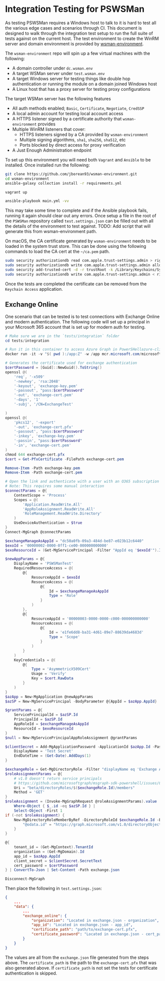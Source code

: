# Integration Testing for PSWSMan

As testing PSWSMan requires a Windows host to talk to it is hard to test all the various edge cases and scenarios through CI.
This document is designed to walk through the integration test setup to run the full suite of tests against on the current host.
The test environment to create the WinRM server and domain environment is provided by [wsman-environment](https://github.com/jborean93/wsman-environment).

The `wsman-environment` repo will spin up a few virtual machines with the following:

+ A domain controller under `dc.wsman.env`
+ A target WSMan server under `test.wsman.env`
+ A target Windows server for testing things like double hop authentication or running the module on a domain joined Windows host
+ A Linux host that has a proxy server for testing proxy configurations

The target WSMan server has the following features

+ All auth methods enabled; `Basic`, `Certificate`, `Negotiate`, `CredSSP`
+ A local admin account for testing local account access
+ A HTTPS listener signed by a certificate authority that `wsman-environment` provides
+ Multiple WinRM listeners that cover:
    + HTTPS listeners signed by a CA provided by `wsman-environment`
    + Multiple signing algorithms, `sha1`, `sha256`, `sha512`, etc
    + Ports blocked by direct access for proxy verification
+ A Just Enough Administration endpoint

To set up this environment you will need both `Vagrant` and `Ansible` to be installed.
Once installed run the following:

```bash
git clone https://github.com/jborean93/wsman-environment.git
cd wsman-environment
ansible-galaxy collection install -r requirements.yml

vagrant up

ansible-playbook main.yml -vv
```

This may take some time to complete and if the Ansible playbook fails, running it again should clear out any errors.
Once setup a file in the root of the `PSWSMan` repository called `test.settings.json` can be filled out with all the details of the environment to test against.
TODO: Add script that will generate this from wsman-environment path.

On macOS, the CA certificate generated by `wsman-environment` needs to be loaded in the system trust store.
This can be done using the following commands to load the CA cert at the `~/ca.pem` path.

```bash
sudo security authorizationdb read com.apple.trust-settings.admin > rights
sudo security authorizationdb write com.apple.trust-settings.admin allow
sudo security add-trusted-cert -d -r trustRoot -k /Library/Keychains/System.keychain ~/ca.pem
sudo security authorizationdb write com.apple.trust-settings.admin < rights
```

Once the tests are completed the certificate can be removed from the `Keychain Access` application.

## Exchange Online

One scenario that can be tested is to test connections with Exchange Online and modern authentication.
The following code will set up a principal in your Microsoft 365 account that is set up for modern auth for testing.

```powershell
# Make sure we are in the `tests/integration` folder
cd tests/integration

# Run it in this container to access Azure Graph in PowerSHellazure-cli
docker run -it -v "$( pwd ):/app:Z" -w /app mcr.microsoft.com/microsoftgraph/powershell:latest

# Generates the certificate used for exchange authentication
$certPassword = [Guid]::NewGuid().ToString()
openssl @(
    'req', '-x509'
    '-newkey', 'rsa:2048'
    '-keyout', 'exchange-key.pem'
    '-passout', "pass:$certPassword"
    '-out', 'exchange-cert.pem'
    '-days', '1'
    '-subj', '/CN=ExchangeTest'

)
openssl @(
    'pkcs12', '-export'
    '-out', 'exchange-cert.pfx'
    '-passout', "pass:$certPassword"
    '-inkey', 'exchange-key.pem'
    '-passin', "pass:$certPassword"
    '-in', 'exchange-cert.pem'
)
chmod 644 exchange-cert.pfx
$cert = Get-PfxCertificate -FilePath exchange-cert.pem

Remove-Item -Path exchange-key.pem
Remove-Item -Path exchange-cert.pem

# Open the link and authenticate with a user with an O365 subscription
# Note: This requires some manual interaction
$connectParams = @{
    ContextScope = 'Process'
    Scopes = @(
        'Application.ReadWrite.All'
        'AppRoleAssignment.ReadWrite.All'
        'RoleManagement.ReadWrite.Directory'
    )
    UseDeviceAuthentication = $true
}
Connect-MgGraph @connectParams

$exchangeManageAsAppId = "dc50a0fb-09a3-484d-be87-e023b12c6440"
$exoId = '00000002-0000-0ff1-ce00-000000000000'
$exoResourceId = (Get-MgServicePrincipal -Filter "AppId eq '$exoId'").Id

$newAppParams = @{
    DisplayName = 'PSWSManTest'
    RequiredResourceAccess = @(
        @{
            ResourceAppId = $exoId
            ResourceAccess = @(
                @{
                    Id = $exchangeManageAsAppId
                    Type = 'Role'
                }
            )
        },
        @{
            ResourceAppId = '00000003-0000-0000-c000-000000000000'
            ResourceAccess = @(
                @{
                    Id = 'e1fe6dd8-ba31-4d61-89e7-88639da4683d'
                    Type = 'Scope'
                }
            )
        }
    )
    KeyCredentials = @(
        @{
            Type = 'AsymmetricX509Cert'
            Usage = 'Verify'
            Key = $cert.RawData
        }
    )
}
$azApp = New-MgApplication @newAppParams
$azSP = New-MgServicePrincipal -BodyParameter @{AppId = $azApp.AppId}

$grantParams = @{
    ServicePrincipalId = $azSP.Id
    PrincipalId = $azSP.Id
    AppRoleId = $exchangeManageAsAppId
    ResourceId = $exoResourceId
}
$null = New-MgServicePrincipalAppRoleAssignment @grantParams

$clientSecret = Add-MgApplicationPassword -ApplicationId $azApp.Id -PasswordCredential @{
    DisplayName = 'Test Secret'
    EndDateTime = (Get-Date).AddDays(1)
}

$exchangeRole = Get-MgDirectoryRole -Filter "displayName eq 'Exchange Administrator'"
$roleAssignmentParams = @{
    # v1.0 doesn't return service principals
    # https://github.com/microsoftgraph/msgraph-sdk-powershell/issues/880
    Uri = "beta/directoryRoles/$($exchangeRole.Id)/members"
    Method = 'GET'
}
$roleAssignment = (Invoke-MgGraphRequest @roleAssignmentParams).value |
    Where-Object { $_.id -eq $azSP.Id } |
    Select-Object -First 1
if (-not $roleAssignment) {
    New-MgDirectoryRoleMemberByRef -DirectoryRoleId $exchangeRole.Id -BodyParameter @{
        "@odata.id" = "https://graph.microsoft.com/v1.0/directoryObjects/$($azSP.Id)"
    }
}

@{
    tenant_id = (Get-MgContext).TenantId
    organization = (Get-MgDomain).Id
    app_id = $azApp.AppId
    client_secret = $clientSecret.SecretText
    cert_password = $certPassword
} | ConvertTo-Json | Set-Content -Path exchange.json

Disconnect-MgGraph
```

Then place the following in `test.settings.json`:

```json
{
    ...
    "data": {
        ...
        "exchange_online": {
            "organization": "Located in exchange.json - organization",
            "app_id": "Located in exchange.json - app_id",
            "certificate_path": "path/to/exchange-cert.pfx",
            "certificate_password": "Located in exchange.json - cert_password"
        }
    }
}
```

The values are all from the `exchange.json` file generated from the steps above.
The `certificate_path` is the path to the `exchange-cert.pfx` that was also generated above.
If `certificate_path` is not set the tests for certificate authentication is skipped.
